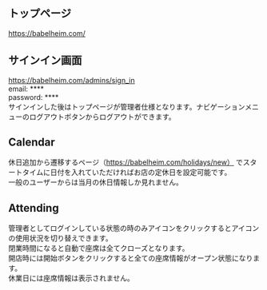 ## トップページ
https://babelheim.com/
## サインイン画面
https://babelheim.com/admins/sign_in
<br>
email: ****
<br>
password: ****
<br>
サインインした後はトップページが管理者仕様となります。ナビゲーションメニューのログアウトボタンからログアウトができます。
## Calendar
休日追加から遷移するページ（https://babelheim.com/holidays/new） でスタートタイムに日付を入れていただければお店の定休日を設定可能です。
<br>
一般のユーザーからは当月の休日情報しか見れません。
## Attending
管理者としてログインしている状態の時のみアイコンをクリックするとアイコンの使用状況を切り替えできます。
<br>
閉業時間になると自動で座席は全てクローズとなります。
<br>
開店時には開始ボタンをクリックすると全ての座席情報がオープン状態になります。
<br>
休業日には座席情報は表示されません。
